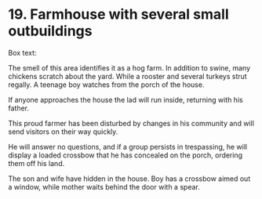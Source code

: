 # 19. Farmhouse with several small outbuildings

Box text:

The smell of this area identifies it as a hog farm. In addition to swine,
many chickens scratch about the yard.  While a rooster and
several turkeys strut regally. A teenage boy watches from the
porch of the house.


If anyone approaches the house the lad will run inside, returning
with his father.

This proud farmer has been disturbed by changes in his community and
will send visitors on their way quickly.

He will answer no questions, and if a group persists in trespassing,
he will display a loaded crossbow that he has concealed on the porch,
ordering them off his land.

The son and wife have hidden in the house.  Boy has a crossbow aimed
out a window, while mother waits behind the door with a spear.

